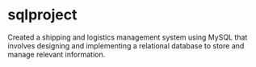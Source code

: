# sqlproject
Created a shipping and logistics management system using MySQL that involves designing and implementing a relational database to store and manage relevant information. 
